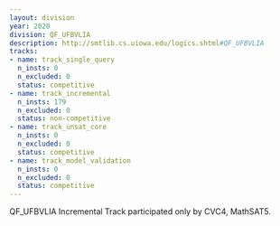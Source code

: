 ```yaml
---
layout: division
year: 2020
division: QF_UFBVLIA
description: http://smtlib.cs.uiowa.edu/logics.shtml#QF_UFBVLIA
tracks:
- name: track_single_query
  n_insts: 0
  n_excluded: 0
  status: competitive
- name: track_incremental
  n_insts: 179
  n_excluded: 0
  status: non-competitive
- name: track_unsat_core
  n_insts: 0
  n_excluded: 0
  status: competitive
- name: track_model_validation
  n_insts: 0
  n_excluded: 0
  status: competitive
---
```

QF_UFBVLIA Incremental Track participated only by CVC4, MathSAT5.
